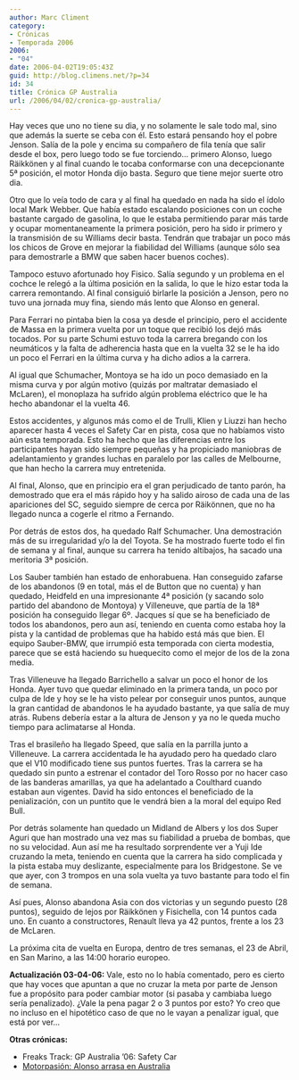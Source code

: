 ```yaml
---
author: Marc Climent
category:
- Crónicas
- Temporada 2006
2006:
- "04"
date: 2006-04-02T19:05:43Z
guid: http://blog.climens.net/?p=34
id: 34
title: Crónica GP Australia
url: /2006/04/02/cronica-gp-australia/
---
```


Hay veces que uno no tiene su dia, y no solamente le sale todo mal, sino que además la suerte se ceba con él. Esto estará pensando hoy el pobre Jenson. Salía de la pole y encima su compañero de fila tenía que salir desde el box, pero luego todo se fue torciendo&#8230; primero Alonso, luego Räikkönen y al final cuando le tocaba conformarse con una decepcionante 5ª posición, el motor Honda dijo basta. Seguro que tiene mejor suerte otro dia.

Otro que lo veía todo de cara y al final ha quedado en nada ha sido el ídolo local Mark Webber. Que había estado escalando posiciones con un coche bastante cargado de gasolina, lo que le estaba permitiendo parar más tarde y ocupar momentaneamente la primera posición, pero ha sido ir primero y la transmisión de su Williams decir basta. Tendrán que trabajar un poco más los chicos de Grove en mejorar la fiabilidad del Williams (aunque sólo sea para demostrarle a BMW que saben hacer buenos coches).
  
Tampoco estuvo afortunado hoy Fisico. Salía segundo y un problema en el cochce le relegó a la última posición en la salida, lo que le hizo estar toda la carrera remontando. Al final consiguió birlarle la posición a Jenson, pero no tuvo una jornada muy fina, siendo más lento que Alonso en general.

Para Ferrari no pintaba bien la cosa ya desde el principio, pero el accidente de Massa en la primera vuelta por un toque que recibió los dejó más tocados. Por su parte Schumi estuvo toda la carrera bregando con los neumáticos y la falta de adherencia hasta que en la vuelta 32 se le ha ido un poco el Ferrari en la última curva y ha dicho adios a la carrera.

Al igual que Schumacher, Montoya se ha ido un poco demasiado en la misma curva y por algún motivo (quizás por maltratar demasiado el McLaren), el monoplaza ha sufrido algún problema eléctrico que le ha hecho abandonar el la vuelta 46.

Estos accidentes, y algunos más como el de Trulli, Klien y Liuzzi han hecho aparecer hasta 4 veces el Safety Car en pista, cosa que no habíamos visto aún esta temporada. Esto ha hecho que las diferencias entre los participantes hayan sido siempre pequeñas y ha propiciado maniobras de adelantamiento y grandes luchas en paralelo por las calles de Melbourne, que han hecho la carrera muy entretenida.

Al final, Alonso, que en principio era el gran perjudicado de tanto parón, ha demostrado que era el más rápido hoy y ha salido airoso de cada una de las apariciones del SC, seguido siempre de cerca por Räikönnen, que no ha llegado nunca a cogerle el ritmo a Fernando.

Por detrás de estos dos, ha quedado Ralf Schumacher. Una demostración más de su irregularidad y/o la del Toyota. Se ha mostrado fuerte todo el fin de semana y al final, aunque su carrera ha tenido altibajos, ha sacado una meritoria 3ª posición.

Los Sauber también han estado de enhorabuena. Han conseguido zafarse de los abandonos (9 en total, más el de Button que no cuenta) y han quedado, Heidfeld en una impresionante 4ª posición (y sacando solo partido del abandono de Montoya) y Villeneuve, que partía de la 18ª posición ha conseguido llegar 6º. Jacques sí que se ha beneficiado de todos los abandonos, pero aun así, teniendo en cuenta como estaba hoy la pista y la cantidad de problemas que ha habido está más que bien. El equipo Sauber-BMW, que irrumpió esta temporada con cierta modestia, parece que se está haciendo su huequecito como el mejor de los de la zona media.

Tras Villeneuve ha llegado Barrichello a salvar un poco el honor de los Honda. Ayer tuvo que quedar eliminado en la primera tanda, un poco por culpa de Ide y hoy se le ha visto pelear por conseguir unos puntos, aunque la gran cantidad de abandonos le ha ayudado bastante, ya que salía de muy atrás. Rubens debería estar a la altura de Jenson y ya no le queda mucho tiempo para aclimatarse al Honda.

Tras el brasileño ha llegado Speed, que salía en la parrilla junto a Villeneuve. La carrera accidentada le ha ayudado pero ha quedado claro que el V10 modificado tiene sus puntos fuertes. Tras la carrera se ha quedado sin punto a estrenar el contador del Toro Rosso por no hacer caso de las banderas amarillas, ya que ha adelantado a Coulthard cuando estaban aun vigentes. David ha sido entonces el beneficiado de la penialización, con un puntito que le vendrá bien a la moral del equipo Red Bull.

Por detrás solamente han quedado un Midland de Albers y los dos Super Aguri que han mostrado una vez mas su fiabilidad a prueba de bombas, que no su velocidad. Aun así me ha resultado sorprendente ver a Yuji Ide cruzando la meta, teniendo en cuenta que la carrera ha sido complicada y la pista estaba muy deslizante, especialmente para los Bridgestone. Se ve que ayer, con 3 trompos en una sola vuelta ya tuvo bastante para todo el fin de semana.

Así pues, Alonso abandona Asia con dos victorias y un segundo puesto (28 puntos), seguido de lejos por Räikkönen y Fisichella, con 14 puntos cada uno. En cuanto a constructores, Renault lleva ya 42 puntos, frente a los 23 de McLaren.

La próxima cita de vuelta en Europa, dentro de tres semanas, el 23 de Abril, en San Marino, a las 14:00 horario europeo.

**Actualización 03-04-06:** Vale, esto no lo había comentado, pero es cierto que hay voces que apuntan a que no cruzar la meta por parte de Jenson fue a propósito para poder cambiar motor (si pasaba y cambiaba luego sería penalizado). ¿Vale la pena pagar 2 o 3 puntos por esto? Yo creo que no incluso en el hipotético caso de que no le vayan a penalizar igual, que está por ver&#8230;
  
**Otras crónicas:**

  * Freaks Track: GP Australia &#8217;06: Safety Car
  * [Motorpasión: Alonso arrasa en Australia](http://www.motorpasion.com/archivos/2006/04/02-alonso-arrasa-en-australia.php)